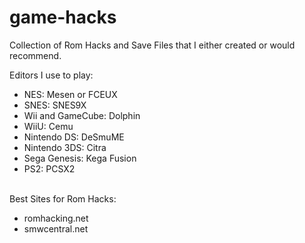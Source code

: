 # game-hacks
Collection of Rom Hacks and Save Files that I either created or would recommend.  <br />

Editors I use to play:<br />
<ul>
  <li>NES: Mesen or FCEUX</li>
  <li>SNES: SNES9X</li>
  <li>Wii and GameCube: Dolphin</li>
  <li>WiiU: Cemu</li>
  <li>Nintendo DS: DeSmuME</li>
  <li>Nintendo 3DS: Citra</li>
  <li>Sega Genesis: Kega Fusion</li>
  <li>PS2: PCSX2</li>
</ul>
<br />
Best Sites for Rom Hacks:
<br />
<ul>
  <li>romhacking.net</li>
  <li>smwcentral.net</li>
</ul>


